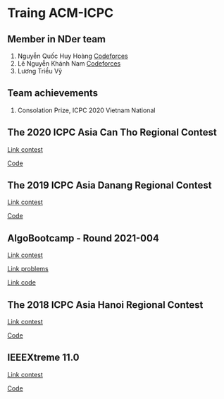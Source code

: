 # Traing ACM-ICPC

## Member in NDer team
1. Nguyễn Quốc Huy Hoàng [Codeforces](https://codeforces.com/profile/Demon-Slayer)
2. Lê Nguyễn Khánh Nam [Codeforces](https://codeforces.com/profile/maphum)
3. Lương Triều Vỹ

## Team achievements
1. Consolation Prize, ICPC 2020 Vietnam National

## The 2020 ICPC Asia Can Tho Regional Contest
[Link contest](https://open.kattis.com/problem-sources/The%202020%20ICPC%20Asia%20Can%20Tho%20Regional%20Contest)

[Code](https://github.com/nqhhoang2002/Training-ACM-ICPC/tree/master/The%202020%20ICPC%20Asia%20Can%20Tho%20Regional%20Contest)

## The 2019 ICPC Asia Danang Regional Contest
[Link contest](https://open.kattis.com/problem-sources/The%202019%20ICPC%20Asia%20Danang%20Regional%20Contest)

[Code](https://github.com/nqhhoang2002/Training-ACM-ICPC/tree/master/The%202019%20ICPC%20Asia%20Danang%20Regional%20Contest)

##	AlgoBootcamp - Round 2021-004
[Link contest](https://khmt.uit.edu.vn/wecode/algobootcamp/assignments)

[Link problems](https://github.com/nqhhoang2002/Training-ACM-ICPC/tree/master/AlgoBootcamp%20-%20Round%202021-004/Problems)

[Link code](https://github.com/nqhhoang2002/Training-ACM-ICPC/tree/master/AlgoBootcamp%20-%20Round%202021-004)

## The 2018 ICPC Asia Hanoi Regional Contest
[Link contest](https://open.kattis.com/problem-sources/The%202018%20ICPC%20Asia%20Hanoi%20Regional%20Contest)

[Code](https://github.com/nqhhoang2002/Training-ACM-ICPC/tree/master/The%202018%20ICPC%20Asia%20Hanoi%20Regional%20Contest)

## IEEEXtreme 11.0
[Link contest](https://csacademy.com/ieeextreme-practice/task/)

[Code](https://github.com/nqhhoang2002/Training-ACM-ICPC/tree/master/IEEEXtreme%2011.0%20(Practice))
